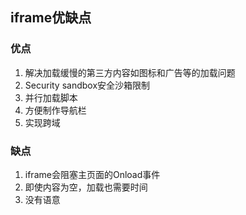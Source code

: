 ## iframe优缺点
### 优点
1. 解决加载缓慢的第三方内容如图标和广告等的加载问题
2. Security sandbox安全沙箱限制
3. 并行加载脚本
4. 方便制作导航栏
5. 实现跨域

### 缺点
1. iframe会阻塞主页面的Onload事件
2. 即使内容为空，加载也需要时间
3. 没有语意

